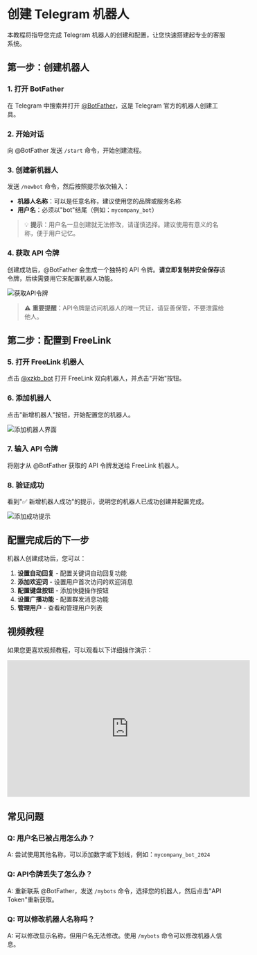 # 创建 Telegram 机器人

本教程将指导您完成 Telegram 机器人的创建和配置，让您快速搭建起专业的客服系统。

## 第一步：创建机器人

### 1. 打开 BotFather
在 Telegram 中搜索并打开 [@BotFather](https://t.me/BotFather)，这是 Telegram 官方的机器人创建工具。

### 2. 开始对话
向 @BotFather 发送 `/start` 命令，开始创建流程。

### 3. 创建新机器人
发送 `/newbot` 命令，然后按照提示依次输入：

- **机器人名称**：可以是任意名称，建议使用您的品牌或服务名称
- **用户名**：必须以"bot"结尾（例如：`mycompany_bot`）

> 💡 **提示**：用户名一旦创建就无法修改，请谨慎选择。建议使用有意义的名称，便于用户记忆。

### 4. 获取 API 令牌
创建成功后，@BotFather 会生成一个独特的 API 令牌。**请立即复制并安全保存**该令牌，后续需要用它来配置机器人功能。

![获取API令牌](/brief/api_token.png)

> ⚠️ **重要提醒**：API令牌是访问机器人的唯一凭证，请妥善保管，不要泄露给他人。

## 第二步：配置到 FreeLink

### 5. 打开 FreeLink 机器人
点击 [@xzkb_bot](https://t.me/xzkb_bot?start=s_blog) 打开 FreeLink 双向机器人，并点击"开始"按钮。

### 6. 添加机器人
点击"新增机器人"按钮，开始配置您的机器人。

![添加机器人界面](/brief/add_bot.png)

### 7. 输入 API 令牌
将刚才从 @BotFather 获取的 API 令牌发送给 FreeLink 机器人。

### 8. 验证成功
看到"✅ 新增机器人成功"的提示，说明您的机器人已成功创建并配置完成。

![添加成功提示](/brief/add_success.png)

## 配置完成后的下一步

机器人创建成功后，您可以：

1. **设置自动回复** - 配置关键词自动回复功能
2. **添加欢迎词** - 设置用户首次访问的欢迎消息
3. **配置键盘按钮** - 添加快捷操作按钮
4. **设置广播功能** - 配置群发消息功能
5. **管理用户** - 查看和管理用户列表

## 视频教程

如果您更喜欢视频教程，可以观看以下详细操作演示：

<iframe width="560" height="315" src="https://www.youtube.com/embed/ajYJvW0ah8g" frameborder="0" allowfullscreen></iframe>

## 常见问题

### Q: 用户名已被占用怎么办？
A: 尝试使用其他名称，可以添加数字或下划线，例如：`mycompany_bot_2024`

### Q: API令牌丢失了怎么办？
A: 重新联系 @BotFather，发送 `/mybots` 命令，选择您的机器人，然后点击"API Token"重新获取。

### Q: 可以修改机器人名称吗？
A: 可以修改显示名称，但用户名无法修改。使用 `/mybots` 命令可以修改机器人信息。
